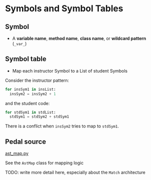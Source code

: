 # Symbols and Symbol Tables

## Symbol

- A **variable name**, **method name**, **class name**, or **wildcard pattern** (`_var_`)

## Symbol table

- Map each instructor Symbol to a List of student Symbols

Consider the instructor pattern:

```python
for insSym1 in insList:
  insSym2 = insSym2 + 1
```

and the student code:

```python
for stdSym1 in stdList:
  stdSym1 = stdSym2 + stdSym1
```

There is a conflict when `insSym2` tries to map to `stdSym1`.

## Pedal source

[ast_map.py](https://github.com/pedal-edu/pedal/blob/master/pedal/cait/ast_map.py)

See the `AstMap` class for mapping logic

TODO: write more detail here, especially about the `Match` architecture
